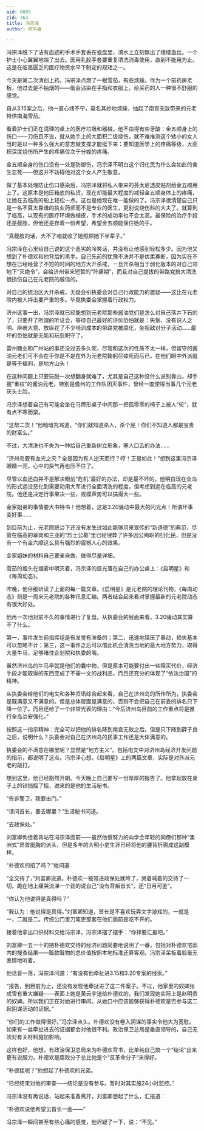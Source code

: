 ```yaml
---
aid: 0005
zid: 363
title: 冯宗泽
author: 吹牛者

---
```




  冯宗泽脱下了沾有血迹的手术手套丢在瓷盘里，清水上立刻飘出了缕缕血丝。一个护士小心翼翼地端了出去。医用乳胶手套要重复清洗消毒使用，直到不能用为止。这是在临高匮乏的医疗物资水平下制定的规矩之一。

  今天是第二次清创上药。冯宗泽点燃了一根雪茄，有些烦躁。作为一个前药房老板，他过去是不抽烟的——烟会沾染在手指和衣服上，给买药的人一种很不舒服的感觉。

  自从3.15案之后，他一直心绪不宁，莫名其妙地烦躁，抽起了南宫无敌带来的元老特供南海雪茄。

  看着护士们正在清理的桌上的医疗垃圾和器械，他不由得有些牙酸：金五顺身上的伤口——刀伤且不说，就从她手上的大面积二级烧伤，就不难推测这个矮小的女人当时是以一种多么强大的意志做支撑才能挺下来：要知道医学上的疼痛等级，大面积深度烧伤所产生的疼痛仅次于分娩的疼痛。

  金五顺全身的伤口没有一处是防御伤，冯宗泽不明白这个归化民为什么会如此的舍生忘死——但这并不妨碍他对这个女人产生敬意。

  做了基本处理防止伤口感染后，冯宗泽就将私人带来的芬太尼透皮贴剂给金五顺用上了。这原本是他压箱底的私货，现在却能最大程度的减轻金五顺身体上的疼痛，让她在去临高的船上轻松一点。这也是他现在唯一能做的了。冯宗泽很清楚自己只是一名不算太靠谱的执业药师而不是专业的医生，更别说烧伤科的大夫了。就算到了临高，以现有的医疗环境做植皮，手术的成功率也不会太高。最保险的治疗手段还是截肢，但他还是存着一份希望，希望金五顺能保住她的手。

  “真截肢的话，大不了咱就收了她照顾她下半辈子。”

  冯宗泽在心里给自己说的这个恶劣的冷笑话，并没有让他感到轻松多少。因为他又想到了朴德欢和他背后的黑手。自己先前的犹豫不决并不是优柔寡断，因为实在不想在已经经营了不短的时间的地方大开杀戒，一旦开杀相当于弱化版本的对自己领地下“灭绝令”，会给济州带来短暂的“阵痛期”，而且对自己提拔的带路党搞大清洗很损伤自己在元老院的威信的。

  对自己的统治区大开杀戒，无疑会引执委会对自己行政能力的置疑——这比在元老院内被人抨击要严重的多。毕竟执委会掌握着行政权力。

  济州这事一出，冯宗泽就已经能想到元老院那些酱油党们是怎么对自己落井下石的了，只要开了所谓的听证会，等待自己最好的评价恐怕就是：失察、没有识人之明、麻痹大意、放纵花了不少培训成本的带路党被腐化，坐视敌对分子活动……最坏的恐怕就是无能和玩忽职守了。

  雷州糖业和广州站的事还没过去多久呢，尽管和这次的性质不太一样，但留守的酱油元老们可不会在乎你是不是在外为元老院鞠躬尽瘁死而后已，在他们眼中外派就是等于福利，是地方山头！

  在这种问题上只要玩脱一次想翻身就难了，尤其是自己这种没什么派别靠山，却手握“重权”的酱油元老。特别是儋州的工作队团灭事件，曾经一度使得当事几个元老灰头土脸。

  冯宗泽想着自己有可能会坐在马蹄形桌子中间那一把孤零零的椅子上被人“轮”，就有点不寒而栗。

  “这帮二货！”他暗暗咒骂道，“你们就知道杀人，杀个屁！你们不知道人都是宝贵的财富么。”

  不过，大清洗也不失为一种给自己重新树立形象，塞人口舌的办法……

  “济州岛要有血光之灾？全是因为有人逆天而行？哼！正是如此！”想到这里冯宗泽眼睛一亮，心中的戾气再也压不住了。

  尽管以血还血并不是解决眼前“危机”最好的办法，却是最不坏的。他明白现在全岛的形式远没恶化到需要动用大军进行全面清洗的程度，但考虑到远在临高的元老院。他还是决定行事果决一些，规模声势可以搞得大一些。

  金家姐弟的事情要大书特书！他想着，这是3.20骚动中最大的闪光点！所谓坏事变好事……

  到目前为止，元老院统治下还没有发生过如此能够用来宣传的“新道德”的典范，尽管在临高的翠岗和三亚的“烈士公墓”里已经埋葬了许多因公殉职的归化民，但是没有一个有金六顺这么具有强烈的震撼人心的效果。

  金家姐妹的材料自己要亲自做，做得尽量详细。

  雪茄的烟头在烟雾中明灭着，冯宗泽的目光落在自己的办公桌上：《启明星》和《每周动态》。

  昨晚，他仔细研读了上面的每一篇文章。《启明星》是元老院的理论刊物，《每周动态》则是一周来元老院的各种讯息汇编。两者结合起来看对掌握最新的元老院动态有很大好处。

  他再一次地对前不久的事情进行了复盘。从执委会的层面来看，3.20骚动其实算不了什么。

  第一，事件发生前指挥组是有发觉有准备的；第二，迅速地镇压了暴动，损失基本可以忽略不计；第三，这一事件之后可以借此机会清洗当地的最大地方势力，取得大量牛马，足够堵住企划院和执委的嘴。

  虽然济州岛的牛马早就是他们的囊中物，但是原本可能要付出一些赎买代价，经济手段才能取得的东西变成了不需一文的战利品，而且还充分的体现了“依法治国”的精神。

  从执委会给他们的电文和各种资讯综合起来看，自己在济州岛的所作所为，执委会是既满意又不满意的。但是总体层面是满意的，否则不会把自己在前委的排名只下降一位了。而且还给了一个非常光表的理由：“今后济州岛目前的工作重点将是推行全岛治安强化。”

  按照这一指示精神：完全可以把他的排名降到南宫无敌之后。但是只下降到薛子良之后，说明什么？执委会对自己在济州岛的民事工作还是大体满意的。

  执委会的不满意在哪里呢？显然是“地方主义”。包括电文中对济州岛经济开发问题的指示，都说明了这点。冯宗泽心想，《启明星》上的两篇文章，实际是对外派元老的敲打。

  想到这里，他已经豁然开朗。今天晚上自己要写一份厚厚的报告了。他拿起放在桌子上的铃铛摇了摇，进来的是他的生活秘书。

  “告诉警卫，我要出门。”

  “请问首长，要去哪里？”生活秘书问道。

  “去政保处。”

  刘富卿佝偻着背站在冯宗泽面前——虽然他很努力的向学会年轻的同僚们那种“澳洲式”昂首挺胸的派头，但是多年的大明小吏生涯已经将他的腰背折腾成这副模样。

  “朴德欢的招了吗？”他问道

  “全交待了，”刘富卿说道。朴德欢一被带进政保处就垮了，哭着喊着的交待了一切。跪在地上痛哭流涕一个劲的说自己“没有背叛首长”，还“日月可鉴”。

  “你认为他说得是真得吗？”

  “我认为：他说得是真得。”刘富卿知道，首长是不喜欢玩弄文字游戏的，一就是一，二就是二。传统公门里刀笔吏那套在他们面前是吃不开的。

  接着他拿出口供材料交给冯宗泽，冯宗泽摆了摆手：“你择要汇报吧。”

  刘富卿一五一十的把朴德欢交待的经济问题简要地说明了一番，包括对朴德欢宅邸内的搜查结果——赃款赃物的总价值按照本地标准还算客观。冯宗泽呆板着脸毫无表情地听着。

  他话音一落，冯宗泽问道：“有没有他牵扯进3.15和3.20专案的线索。”

  “报告，到目前为止，还没有发现他牵扯进了这二件案子。不过，他家里的奴婢张成雪有重大嫌疑——表面上她是黄云宇送给朴德欢的，我们发现她实际上是赵明贵的奴婢。所以我们正在对她进行审问。从她口中应该能够获得朴德欢是否参与这二起阴谋活动的证据。”

  “你们的工作做得很好。”冯宗泽点头。朴德欢没有卷入阴谋的事实令他大为宽慰。如果有一丝牵扯进去的证据都会对他很不利。政治保卫总局是垂直领导的，自己无法对有关材料施加影响。

  这样也好，他想，有政治保卫总局来为朴德欢背书，比单纯自己搞一个“结论”出来更有说服力。朴德欢是腐败分子总比他是个“反革命分子”来得好。

  “朴德猛呢？”他想起了朴德欢的兄弟。

  “已经结束对他的审查——结论是没有参与。暂时对其实施24小时监控。”

  冯宗泽没有再说话，站起来准备离开，刘富卿想起了什么，汇报道：

  “朴德欢说他希望见首长一面——”

  冯宗泽一瞬间甚至有些心痛的感觉，他迟疑了一下，说：“不见。”



